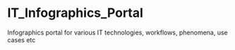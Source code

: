# IT_Infographics_Portal
Infographics portal for various IT technologies, workflows, phenomena, use cases etc
